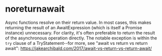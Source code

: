 # noreturnawait

Async functions resolve on their return value. In most cases, this makes
returning the result of an AwaitExpression (which is itself a Promise
instance) unnecessary. For clarity, it's often preferable to return the
result of the asynchronous operation directly. The notable exception is
within the `try` clause of a TryStatement--for more, see "await vs
return vs return await":
https://jakearchibald.com/2017/await-vs-return-vs-return-await/
